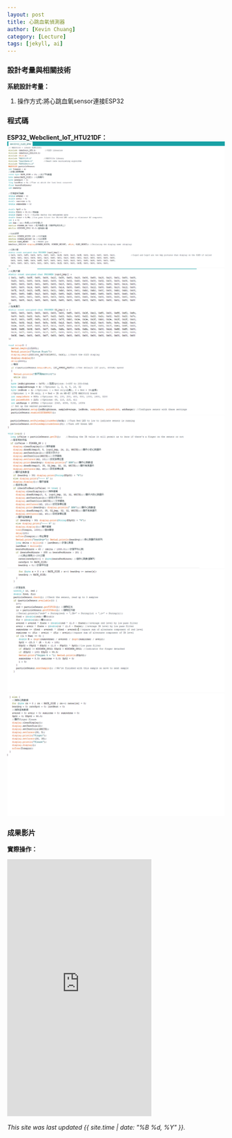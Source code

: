 ```yaml
---
layout: post
title: 心跳血氧偵測器
author: [Kevin Chuang]
category: [Lecture]
tags: [jekyll, ai]
---
```


### 設計考量與相關技術
**系統設計考量：**<br>
1. 操作方式:將心跳血氧sensor連接ESP32

### 程式碼
**ESP32_Webclient_IoT_HTU21DF：**
![](https://github.com/zanlin920601/MCU-project/blob/main/images/05181.png?raw=true)
![](https://github.com/zanlin920601/MCU-project/blob/main/images/05182.png?raw=true)
![](https://github.com/zanlin920601/MCU-project/blob/main/images/05183.png?raw=true)
![](https://github.com/zanlin920601/MCU-project/blob/main/images/05184.png?raw=true)
![](https://github.com/zanlin920601/MCU-project/blob/main/images/05185.png?raw=true)

### 成果影片
**實際操作：**
<iframe width="334" height="594" src="https://www.youtube.com/embed/eaas5is1jq8" title="心跳血氧偵測（影片最後偵測完成）" frameborder="0" allow="accelerometer; autoplay; clipboard-write; encrypted-media; gyroscope; picture-in-picture; web-share" allowfullscreen></iframe>

*This site was last updated {{ site.time | date: "%B %d, %Y" }}.*
